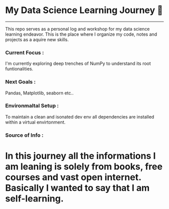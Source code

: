 # My Data Science Learning Journey 🤗
---
This repo serves as a personal log and workshop for my data science learning endeavor. This is the place where I organize my code, notes and projects as a aquire new skills.

### Current Focus :
I'm currently exploring deep trenches of NumPy to understand its root funtionalities.

### Next Goals :
Pandas, Matplotlib, seaborn etc..

### Environmaltal Setup :
To maintain a clean and isonated dev env all dependencies are installed within a virtual envirtonment.

### Source of Info :
In this journey all the informations I am leaning is solely from books, free courses and vast open internet. Basically I wanted to say that I am self-learning.
=======

